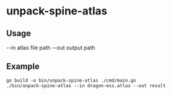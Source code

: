 # unpack-spine-atlas

## Usage

--in atlas file path
--out output path

## Example

```
go build -o bin/unpack-spine-atlas ./cmd/main.go
./bin/unpack-spine-atlas --in dragon-ess.atlas --out result
```
